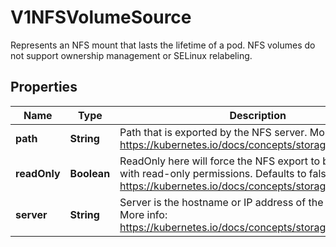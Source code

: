 

# V1NFSVolumeSource

Represents an NFS mount that lasts the lifetime of a pod. NFS volumes do not support ownership management or SELinux relabeling.

## Properties

| Name | Type | Description | Notes |
|------------ | ------------- | ------------- | -------------|
|**path** | **String** | Path that is exported by the NFS server. More info: https://kubernetes.io/docs/concepts/storage/volumes#nfs |  |
|**readOnly** | **Boolean** | ReadOnly here will force the NFS export to be mounted with read-only permissions. Defaults to false. More info: https://kubernetes.io/docs/concepts/storage/volumes#nfs |  [optional] |
|**server** | **String** | Server is the hostname or IP address of the NFS server. More info: https://kubernetes.io/docs/concepts/storage/volumes#nfs |  |



